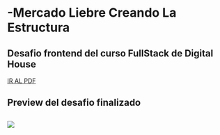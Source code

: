 # -Mercado Liebre Creando La Estructura

## Desafio frontend del curso FullStack de Digital House


<a href="">IR AL PDF</a>

<h2>Preview del desafio finalizado<h2>

<img src="/public/images/preview.PNG">
